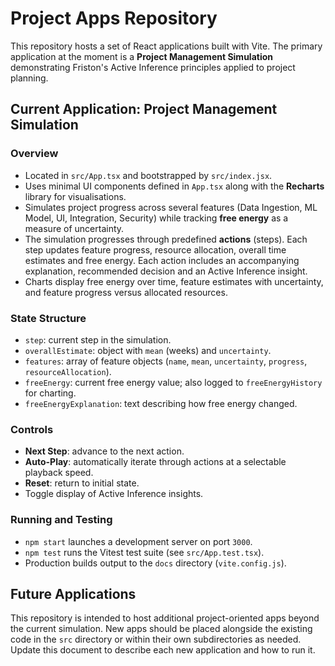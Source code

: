 # Project Apps Repository

This repository hosts a set of React applications built with Vite. The primary application at the moment is a **Project Management Simulation** demonstrating Friston's Active Inference principles applied to project planning.

## Current Application: Project Management Simulation

### Overview
- Located in `src/App.tsx` and bootstrapped by `src/index.jsx`.
- Uses minimal UI components defined in `App.tsx` along with the **Recharts** library for visualisations.
- Simulates project progress across several features (Data Ingestion, ML Model, UI, Integration, Security) while tracking **free energy** as a measure of uncertainty.
- The simulation progresses through predefined **actions** (steps). Each step updates feature progress, resource allocation, overall time estimates and free energy. Each action includes an accompanying explanation, recommended decision and an Active Inference insight.
- Charts display free energy over time, feature estimates with uncertainty, and feature progress versus allocated resources.

### State Structure
- `step`: current step in the simulation.
- `overallEstimate`: object with `mean` (weeks) and `uncertainty`.
- `features`: array of feature objects (`name`, `mean`, `uncertainty`, `progress`, `resourceAllocation`).
- `freeEnergy`: current free energy value; also logged to `freeEnergyHistory` for charting.
- `freeEnergyExplanation`: text describing how free energy changed.

### Controls
- **Next Step**: advance to the next action.
- **Auto-Play**: automatically iterate through actions at a selectable playback speed.
- **Reset**: return to initial state.
- Toggle display of Active Inference insights.

### Running and Testing
- `npm start` launches a development server on port `3000`.
- `npm test` runs the Vitest test suite (see `src/App.test.tsx`).
- Production builds output to the `docs` directory (`vite.config.js`).

## Future Applications
This repository is intended to host additional project-oriented apps beyond the current simulation. New apps should be placed alongside the existing code in the `src` directory or within their own subdirectories as needed. Update this document to describe each new application and how to run it.

